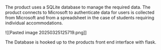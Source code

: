 The product uses a SQLite database to manage the required data. The product connects to Microsoft to authenticate data for users is collected from Microsoft and from a spreadsheet in the case of students requiring individual accommodations. 

![[Pasted image 20250325125719.png]]

The Database is hooked up to the products front end interface with flask. 